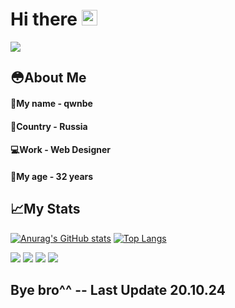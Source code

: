 <h1>Hi there <img src="https://media.giphy.com/media/hvRJCLFzcasrR4ia7z/giphy.gif" width="25px"></h1>

![](https://komarev.com/ghpvc/?username=qwnbe)

<h2>😳About Me</h2>

<h4>👤My name - qwnbe <br />
<h4>📃Country - Russia <br />
<h4>💻Work - Web Designer <br />
<h4>👴My age - 32 years <br />

<h2>📈My Stats</h2>

[![Anurag's GitHub stats](https://github-readme-stats.vercel.app/api?username=qwnbe)](https://github.com/qwnbe/github-readme-stats)
[![Top Langs](https://github-readme-stats.vercel.app/api/top-langs/?username=qwnbe&layout=compact)](https://github.com/qwnbe/github-readme-stats)


![](https://github-profile-summary-cards.vercel.app/api/cards/most-commit-language?username=qwnbe&theme=solarized_dark)
![](https://github-profile-summary-cards.vercel.app/api/cards/repos-per-language?username=qwnbe&theme=solarized_dark)
![](https://github-profile-summary-cards.vercel.app/api/cards/stats?username=qwnbe&theme=solarized_dark)
![](https://github-profile-summary-cards.vercel.app/api/cards/productive-time?username=qwnbe&theme=solarized_dark)

<h2>Bye bro^^ -- Last Update 20.10.24</h2>
